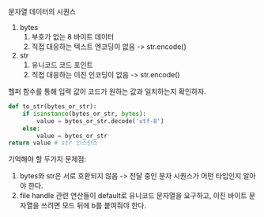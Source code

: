 문자열 데이터의 시퀀스
1. bytes
	1. 부호가 없는 8 바이트 데이터 
	2. 직접 대응하는 텍스트 엔코딩이 없음 -> str.encode()
2. str
	1. 유니코드 코드 포인트
	2. 직접 대응하는 이진 인코딩이 없음 -> str.encode()

헬퍼 함수를 통해 입력 값이 코드가 원하는 값과 일치하는지 확인하자.
```python
def to_str(bytes_or_str):
	if isinstance(bytes_or_str, bytes):
		value = bytes_or_str.decode('utf-8')
	else:
		value = bytes_or_str
return value # str 인스턴스
```

기억해야 할 두가지 문제점:
1. bytes와 str은 서로 호환되지 않음 -> 전달 중인 문자 시퀀스가 어떤 타입인지 알아야 한다.
2. file handle 관련 연산들이 default로 유니코드 문자열을 요구하고, 이진 바이트 문자열을 쓰려면 모드 뒤에 b를 붙여줘야 한다.